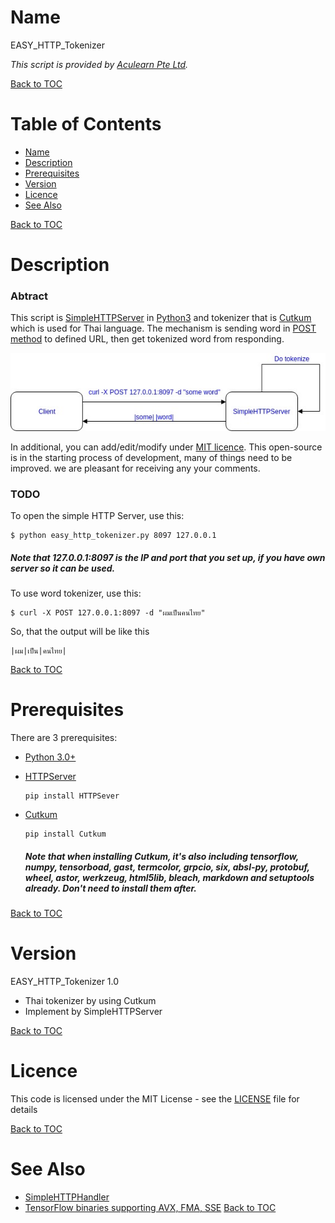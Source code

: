 # Name

 EASY_HTTP_Tokenizer
 
 *This script is provided by [Aculearn Pte Ltd](http://www.aculearn.com/).*
 
 [Back to TOC](#table-of-contents)
# Table of Contents
 - [Name](#name)
 - [Description](#description)
 - [Prerequisites](#prerequisites)
 - [Version](#version)
 - [Licence](#licence)
 - [See Also](#see-also)
 
[Back to TOC](#table-of-contents)
# Description

### Abtract
This script is [SimpleHTTPServer](https://docs.python.org/2/library/simplehttpserver.html) in [Python3](https://www.python.org) and tokenizer that is [Cutkum](https://github.com/pucktada/cutkum) which is used for Thai language. The mechanism is sending word in [POST method](https://en.wikipedia.org/wiki/POST_(HTTP)) to defined URL, then get tokenized word from responding.

![](https://raw.githubusercontent.com/dobybros/EasyHttpTokenizer/master/Documentation/ez_http_tokenizer_diagram.jpg#center)

In additional, you can add/edit/modify under [MIT licence](https://github.com/dobybros/EasyHttpTokenizer/blob/master/Documentation/LICENSE). This open-source is in the starting process of development, many of things need to be improved. we are pleasant for receiving any your comments.
###  TODO

To open the simple HTTP Server, use this:
```
$ python easy_http_tokenizer.py 8097 127.0.0.1
```
##### Note that 127.0.0.1:8097 is the IP and port that you set up, if you have own server so it can be used.
To use word tokenizer, use this:
```
$ curl -X POST 127.0.0.1:8097 -d "ผมเป็นคนไทย"
```
So, that the output will be like this
```
|ผม|เป็น|คนไทย|
```
[Back to TOC](#table-of-contents)
# Prerequisites
There are 3 prerequisites:
- [Python 3.0+](https://www.python.org/downloads/)
	
- [HTTPServer](https://docs.python.org/3/library/http.server.html)
	```
    pip install HTTPSever
    ```
- [Cutkum](https://github.com/pucktada/cutkum)
	```
    pip install Cutkum
    ```
    ##### Note that when installing Cutkum, it's also including tensorflow, numpy, tensorboad, gast, termcolor, grpcio, six, absl-py, protobuf, wheel, astor, werkzeug, html5lib, bleach, markdown and setuptools already. Don't need to install them after. 

[Back to TOC](#table-of-contents)

# Version

EASY_HTTP_Tokenizer 1.0
- Thai tokenizer by using Cutkum
- Implement by SimpleHTTPServer 

[Back to TOC](#table-of-contents)
# Licence
This code is licensed under the MIT License - see the [LICENSE](https://github.com/dobybros/EasyHttpTokenizer/blob/master/Documentation/LICENSE) file for details

[Back to TOC](#table-of-contents)
# See Also
- [SimpleHTTPHandler](https://docs.python.org/3.6.4/library/http.server.html?highlight=simplehttp)
- [TensorFlow binaries supporting AVX, FMA, SSE](https://github.com/lakshayg/tensorflow-build)
[Back to TOC](#table-of-contents)
